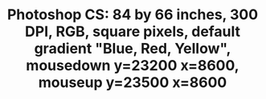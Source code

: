 ---
ee_id: '114'
site: '1'
type: '2'
url: 2011-112-photoshop-cs
title: 'Photoshop CS: 84 by 66 inches, 300 DPI, RGB, square pixels, default gradient
  "Blue, Red, Yellow", mousedown y=23200 x=8600, mouseup y=23500 x=8600'
year: '2011'
display_year: '2011'
medium: Chromogenic print
dims: 84 x 66 inches
pitch: ''
ps: ''
live_url: ''
related: |-
  [107] 2011-108 Photoshop CS - 2011-108-photoshop-cs-84-by-66-inches-300-dpi-rgb-square-pixels-default-gra
  [110] 2011-109 Photoshop CS - 2011-109-photoshop-cs-84-by-66-inches-300-dpi-rgb-square-pixels-default-gra
  [112] 2011-110 Photoshop CS - 2011-110-photoshop-cs-84-by-66-inches-300-dpi-rgb-square-pixels-default-gra
  [116] 2011-113 Photoshop CS - 2011-113-photoshop-cs-84-by-66-inches-300-dpi-rgb-square-pixels-default-gra
youtube: ''
related_code: ''
imgs: photoshop-cs-2011-112-full-cropped-database-KA.jpg
subheading: ''
download: ''
add_credit: ''
commission: ''
layout: things-i-made
---